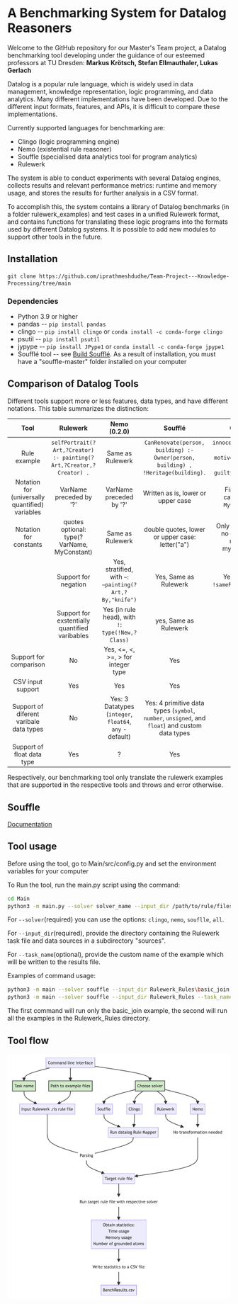 # A Benchmarking System for Datalog Reasoners


Welcome to the GitHub repository for our Master's Team project, a Datalog benchmarking tool developing under the guidance of our esteemed professors at TU Dresden: **Markus Krötsch, Stefan 
Ellmauthaler, Lukas Gerlach** 

Datalog is a popular rule language, which is widely used in data management, knowledge representation, logic programming, and data analytics. Many different implementations have been developed. Due to the different input formats, features, and APIs, it is difficult to compare these implementations. 

Currently supported languages for benchmarking are:
* Clingo (logic programming engine)
* Nemo (existential rule reasoner)
* Souffle (specialised data analytics tool for program analytics)
* Rulewerk

The system is able to conduct experiments with several Datalog engines, collects results and relevant performance metrics: runtime and memory usage, and stores the results for further analysis in 
a CSV format.

To accomplish this, the system contains a library of Datalog benchmarks (in a folder rulewerk_examples) and test cases in a unified Rulewerk format, and contains functions for translating these 
logic programs into the  formats  used by different Datalog systems. It is possible to add new modules to support other tools in the future.



## Installation

```shell
git clone https://github.com/iprathmeshdudhe/Team-Project---Knowledge-Processing/tree/main
```

### Dependencies

* Python 3.9 or higher   
* pandas                --  ```pip install pandas```
* clingo                --  ```pip install clingo``` or  ```conda install -c conda-forge clingo```
* psutil                --  ```pip install psutil```
* jypype                --  ```pip install JPype1``` or  ```conda install -c conda-forge jpype1```
* Soufflé tool  -- see  [Build Soufflé](https://souffle-lang.github.io/index.html). As a result of installation, you must have a  "souffle-master" folder installed on your computer  

## Comparison of Datalog Tools
Different tools support more or less features, data types, and  have different notations. This table summarizes the distinction:

|                    **Tool**                     |                            **Rulewerk**                             |       **Nemo (0.2.0)**        |                                                                                    **Soufflé**                                                                                     |                             **Clingo**                             |
|:-----------------------------------------------:|:-------------------------------------------------------------------:|:---------------------:|:----------------------------------------------------------------------------------------------------------------------------------------------------------------------------------:|:------------------------------------------------------------------:|
|                  Rule example                   | `selfPortrait(?Art,?Creator) :- painting(?Art,?Creator,?Creator) .` |   Same as Rulewerk    |                                                 `CanRenovate(person, building) :- Owner(person, building) , !Heritage(building).`                                                  |    `innocent(Suspect) :- motive(Suspect), not guilty(Suspect).`    |
| Notation for (universally quantified) variables |                       VarName preceded by '?'                        |   VarName preceded by '?'    |                                                                         Written as is, lower or upper case                                                                         |               First letter captalized: `Myvariable`                |
|             Notation for constants              |               quotes optional: type(?VarName, MyConstant)                |   Same as Rulewerk    |                                                                  double quotes, lower or upper case: letter("a")                                                                   |           Only lowercase, no quotation marks: myconstant           |
    |              Support for negation               |       Yes, stratified, with `~`: `∼painting(?Art,?By,"knife")`        | Yes, Same as Rulewerk |                                                                         Yes, with `!`: `!samePerson(X, Y)`                                                                         | Yes, classical & stratified negation: `not samePerson` / `~samePerson` |`
    |  Support for exstentially quantified varibables  |                 Yes (in rule head), with `!`: `type(!New,?Class)`                  |          yes, Same as Rulewerk          |                                                                                         No                                                                                         |                                 No                                 |
|      Support for comparison      |                                 No                                  |          Yes, <=, <, >=, > for integer type          |                                                                                        Yes                                                                                         |                                Yes                                 |
|                CSV input support                |                                 Yes                                 |          Yes          |                                                                                        Yes                                                                                         |                                 No                                 |
|     Support of diferent varibale data types     |                                 No                                  |           Yes: 3 Datatypes (`integer`, `float64`, `any` - default)           |                                              Yes: 4 primitive data types (`symbol`, `number`, `unsigned`, and `float`) and custom data types                                               |                                 ?                                  |
|           Support of float data type            |                                 Yes                                 |           ?           |                                                                                        Yes                                                                                         |                                 No                                 |

Respectively, our benchmarking tool only translate the rulewerk examples that are supported in the respective tools and throws and error otherwise. 

## Souffle
[Documentation](https://souffle-lang.github.io/index.html)

## Tool usage
Before using the tool, go to Main/src/config.py and set the environment variables for your computer

To Run the tool, run the main.py script using the command:

```bash
cd Main
python3 -m main.py --solver solver_name --input_dir /path/to/rule/files --task_name name_of_the_task
```
For `--solver`(required) you can use the options: `clingo`, `nemo`, `souflle`, `all`.

For `--input_dir`(required), provide the directory containing the Rulewerk task file and data sources in a subdirectory "sources".

For `--task_name`(optional), provide the custom name of the example which will be written to the results file. 

Examples of command usage:
```bash
python3 -m main --solver souffle --input_dir Rulewerk_Rules\basic_join --task_name basic_join
python3 -m main --solver souffle --input_dir Rulewerk_Rules --task_name all_basics
```
The first command will run only the basic_join example, the second will run all the examples in the Rulewerk_Rules directory.

## Tool flow
<img src="./Tool flow.png"> 

